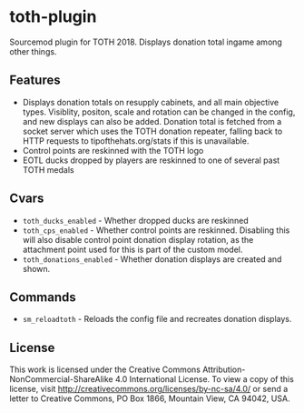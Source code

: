 # toth-plugin
Sourcemod plugin for TOTH 2018. Displays donation total ingame among other things.

## Features

* Displays donation totals on resupply cabinets, and all main objective types. Visiblity, positon, scale and rotation can be changed in the config, and new displays can also be added. Donation total is fetched from a socket server which uses the TOTH donation repeater, falling back to HTTP requests to tipofthehats.org/stats if this is unavailable.
* Control points are reskinned with the TOTH logo
* EOTL ducks dropped by players are reskinned to one of several past TOTH medals

## Cvars

* `toth_ducks_enabled` - Whether dropped ducks are reskinned
* `toth_cps_enabled` - Whether control points are reskinned. Disabling this will also disable control point donation display rotation, as the attachment point used for this is part of the custom model.
* `toth_donations_enabled` - Whether donation displays are created and shown.

## Commands
* `sm_reloadtoth` - Reloads the config file and recreates donation displays.

## License

This work is licensed under the Creative Commons Attribution-NonCommercial-ShareAlike 4.0 International License. To view a copy of this license, visit http://creativecommons.org/licenses/by-nc-sa/4.0/ or send a letter to Creative Commons, PO Box 1866, Mountain View, CA 94042, USA.
